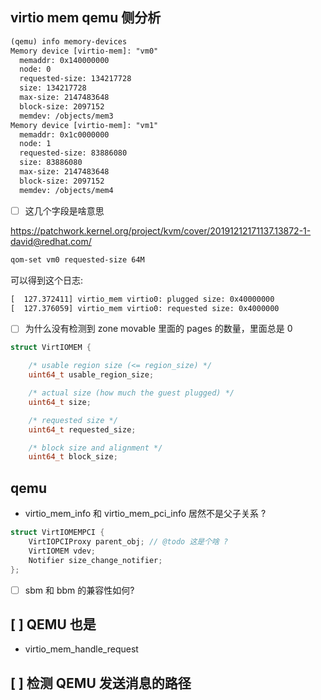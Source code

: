 ## virtio mem qemu 侧分析

```txt
(qemu) info memory-devices
Memory device [virtio-mem]: "vm0"
  memaddr: 0x140000000
  node: 0
  requested-size: 134217728
  size: 134217728
  max-size: 2147483648
  block-size: 2097152
  memdev: /objects/mem3
Memory device [virtio-mem]: "vm1"
  memaddr: 0x1c0000000
  node: 1
  requested-size: 83886080
  size: 83886080
  max-size: 2147483648
  block-size: 2097152
  memdev: /objects/mem4
```

- [ ] 这几个字段是啥意思


https://patchwork.kernel.org/project/kvm/cover/20191212171137.13872-1-david@redhat.com/

```txt
qom-set vm0 requested-size 64M
```

可以得到这个日志:

```txt
[  127.372411] virtio_mem virtio0: plugged size: 0x40000000
[  127.376059] virtio_mem virtio0: requested size: 0x4000000
```

- [ ] 为什么没有检测到 zone movable 里面的 pages 的数量，里面总是 0


```c
struct VirtIOMEM {

    /* usable region size (<= region_size) */
    uint64_t usable_region_size;

    /* actual size (how much the guest plugged) */
    uint64_t size;

    /* requested size */
    uint64_t requested_size;

    /* block size and alignment */
    uint64_t block_size;
```


## qemu

- virtio_mem_info 和 virtio_mem_pci_info 居然不是父子关系 ?

```c
struct VirtIOMEMPCI {
    VirtIOPCIProxy parent_obj; // @todo 这是个啥 ?
    VirtIOMEM vdev;
    Notifier size_change_notifier;
};
```

- [ ] sbm 和 bbm 的兼容性如何?

## [ ] QEMU 也是
- virtio_mem_handle_request

## [ ] 检测 QEMU 发送消息的路径
